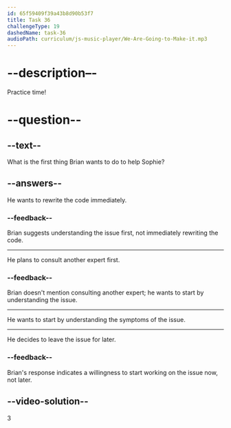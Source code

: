 ```yaml
---
id: 65f59409f39a43b8d90b53f7
title: Task 36
challengeType: 19
dashedName: task-36
audioPath: curriculum/js-music-player/We-Are-Going-to-Make-it.mp3
---
```


<!--
AUDIO REFERENCE: 
Brian: No problem, Sophie. I can definitely work with you on that. Let's start by understanding the symptoms of the issue.
-->

# --description–-

Practice time! 

# --question--

## --text--

What is the first thing Brian wants to do to help Sophie?

## --answers--

He wants to rewrite the code immediately.

### --feedback--

Brian suggests understanding the issue first, not immediately rewriting the code.

---

He plans to consult another expert first.

### --feedback--

Brian doesn't mention consulting another expert; he wants to start by understanding the issue.

---

He wants to start by understanding the symptoms of the issue.

---

He decides to leave the issue for later.

### --feedback--

Brian's response indicates a willingness to start working on the issue now, not later.

## --video-solution--

3
